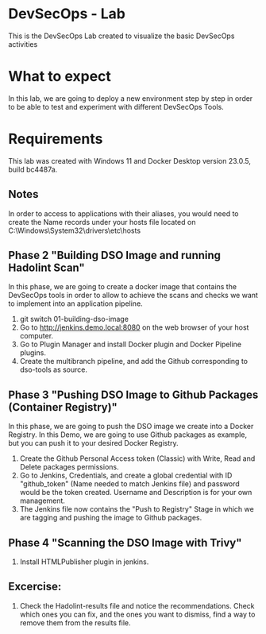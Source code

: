 # DevSecOps - Lab

This is the DevSecOps Lab created to visualize the basic DevSecOps activities

# What to expect

In this lab, we are going to deploy a new environment step by step in order to be able to test and experiment with different DevSecOps Tools.

# Requirements

This lab was created with Windows 11 and Docker Desktop version 23.0.5, build bc4487a.

## Notes

In order to access to applications with their aliases, you would need to create the Name records under your hosts file located on C:\Windows\System32\drivers\etc\hosts

## Phase 2 "Building DSO Image and running Hadolint Scan"

In this phase, we are going to create a docker image that contains the DevSecOps tools in order to allow to achieve the scans and checks we want to implement into an application pipeline.

1. git switch 01-building-dso-image
2. Go to http://jenkins.demo.local:8080 on the web browser of your host computer.
3. Go to Plugin Manager and install Docker plugin and Docker Pipeline plugins.
4. Create the multibranch pipeline, and add the Github corresponding to dso-tools as source.

## Phase 3 "Pushing DSO Image to Github Packages (Container Registry)"

In this phase, we are going to push the DSO image we create into a Docker Registry. In this Demo, we are going to use Github packages as example, but you can push it to your desired Docker Registry.

1. Create the Github Personal Access token (Classic) with Write, Read and Delete packages permissions.
2. Go to Jenkins, Credentials, and create a global credential with ID "github_token" (Name needed to match Jenkins file) and password would be the token created. Username and Description is for your own management.
3. The Jenkins file now contains the "Push to Registry" Stage in which we are tagging and pushing the image to Github packages.

## Phase 4 "Scanning the DSO Image with Trivy"

1. Install HTMLPublisher plugin in jenkins.

## Excercise:

1. Check the Hadolint-results file and notice the recommendations. Check which ones you can fix, and the ones you want to dismiss, find a way to remove them from the results file.